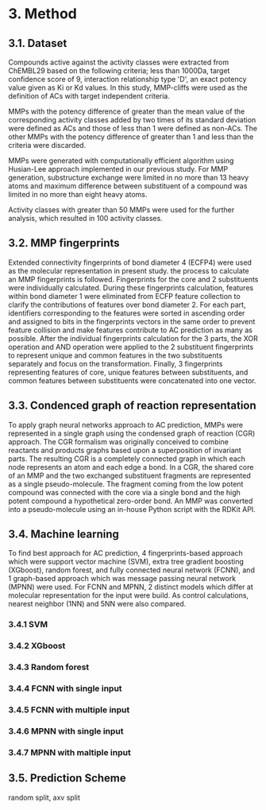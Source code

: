 # 3. Method

## 3.1. Dataset
Compounds active against the activity classes were extracted from ChEMBL29 based on the following criteria; less than 1000Da, target confidence score of 9, interaction relationship type 'D', an exact potency value given as Ki or Kd values. In this study, MMP-cliffs were used as the definition of ACs with target independent criteria. 

MMPs with the potency difference of greater than the mean value of the corresponding activity classes added by two times of its standard deviation were defined as ACs and those of less than 1 were defined as non-ACs. The other MMPs with the potency difference of greater than 1 and less than the criteria were discarded.     

MMPs were generated with computationally efficient algorithm using Husian-Lee approach implemented in our previous study. For MMP generation, substructure exchange were limited in no more than 13 heavy atoms and maximum difference between substituent of a compound was limited in no more than eight heavy atoms.

Activity classes with greater than 50 MMPs were used for the further analysis, which resulted in 100 activity classes.

## 3.2. MMP fingerprints
Extended connectivity fingerprints of bond diameter 4 (ECFP4) were used as the molecular representation in present study. the process to calculate an MMP fingerprints is followed. Fingerprints for the core and 2 substituents were individually calculated. During these fingerprints calculation, features within bond diameter 1 were eliminated from ECFP feature collection to clarify the contributions of features over bond diameter 2. For each part, identifiers corresponding to the features were sorted in ascending order and assigned to bits in the fingerprints vectors in the same order to prevent feature collision and make features contribute to AC prediction as many as possible. After the individual fingerprints calculation for the 3 parts, the XOR operation and AND operation were applied to the 2 substituent fingerprints to represent unique and common features in the two substituents separately and focus on the transformation. Finally, 3 fingerprints representing features of core, unique features between substituents, and common features between substituents were concatenated into one vector.  

## 3.3. Condenced graph of reaction representation
To apply graph neural networks approach to AC prediction, MMPs were represented in a single graph using the condensed graph of reaction (CGR) approach. The CGR formalism was originally conceived to combine reactants and products graphs based upon a superposition of invariant parts. The resulting CGR is a completely connected graph in which each node represents an atom and each edge a bond. In a CGR, the shared core of an MMP and the two exchanged substituent fragments are represented as a single pseudo-molecule. The fragment coming from the low potent compound was connected with the core via a single bond and the high potent compound a hypothetical zero-order bond. An MMP was converted into a pseudo-molecule using an in-house Python script with the RDKit API. 

## 3.4. Machine learning
To find best approach for AC prediction, 4 fingerprints-based approach which were support vector machine (SVM), extra tree gradient boosting (XGboost), random forest, and fully connected neural network (FCNN), and 1 graph-based approach which was message passing neural network (MPNN) were used. For FCNN and MPNN, 2 distinct models which differ at molecular representation for the input were build. As control calculations, nearest neighbor (1NN) and 5NN were also compared.

### 3.4.1 SVM

### 3.4.2 XGboost

### 3.4.3 Random forest

### 3.4.4 FCNN with single input

### 3.4.5 FCNN with multiple input 

### 3.4.6 MPNN with single input

### 3.4.7 MPNN with maltiple input


## 3.5. Prediction Scheme

random split, axv split
